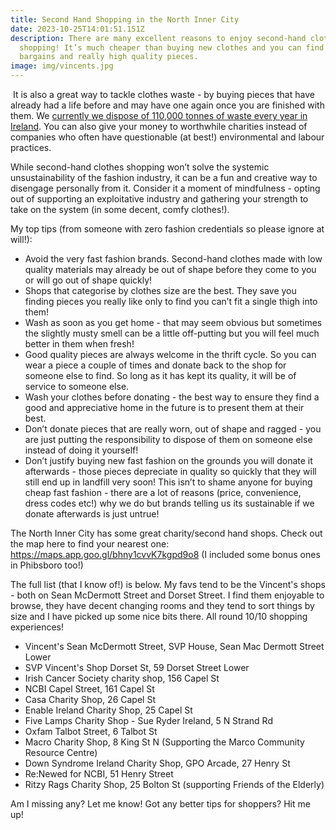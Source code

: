 ```yaml
---
title: Second Hand Shopping in the North Inner City
date: 2023-10-25T14:01:51.151Z
description: There are many excellent reasons to enjoy second-hand clothes
  shopping! It’s much cheaper than buying new clothes and you can find amazing
  bargains and really high quality pieces.
image: img/vincents.jpg
---
```

<!--StartFragment-->

 It is also a great way to tackle clothes waste - by buying pieces that have already had a life before and may have one again once you are finished with them. We [currently we dispose of 110,000 tonnes of waste every year in Ireland](https://www.epa.ie/our-services/monitoring--assessment/circular-economy/textiles/#:~:text=How%20much%20textiles%20do%20we,to%2Denergy%20plants%20or%20landfill.). You can also give your money to worthwhile charities instead of companies who often have questionable (at best!) environmental and labour practices. 

While second-hand clothes shopping won’t solve the systemic unsustainability of the fashion industry, it can be a fun and creative way to disengage personally from it. Consider it a moment of mindfulness - opting out of supporting an exploitative industry and gathering your strength to take on the system (in some decent, comfy clothes!).

My top tips (from someone with zero fashion credentials so please ignore at will!):

* Avoid the very fast fashion brands. Second-hand clothes made with low quality materials may already be out of shape before they come to you or will go out of shape quickly!
* Shops that categorise by clothes size are the best. They save you finding pieces you really like only to find you can’t fit a single thigh into them!
* Wash as soon as you get home - that may seem obvious but sometimes the slightly musty smell can be a little off-putting but you will feel much better in them when fresh!
* Good quality pieces are always welcome in the thrift cycle. So you can wear a piece a couple of times and donate back to the shop for someone else to find. So long as it has kept its quality, it will be of service to someone else. 
* Wash your clothes before donating - the best way to ensure they find a good and appreciative home in the future is to present them at their best. 
* Don’t donate pieces that are really worn, out of shape and ragged - you are just putting the responsibility to dispose of them on someone else instead of doing it yourself!
* Don’t justify buying new fast fashion on the grounds you will donate it afterwards - those pieces depreciate in quality so quickly that they will still end up in landfill very soon! This isn’t to shame anyone for buying cheap fast fashion - there are a lot of reasons (price, convenience, dress codes etc!) why we do but brands telling us its sustainable if we donate afterwards is just untrue!

The North Inner City has some great charity/second hand shops. Check out the map here to find your nearest one: <https://maps.app.goo.gl/bhny1cvvK7kgpd9o8> (I included some bonus ones in Phibsboro too!)

The full list (that I know of!) is below. My favs tend to be the Vincent's shops - both on Sean McDermott Street and Dorset Street. I find them enjoyable to browse, they have decent changing rooms and they tend to sort things by size and I have picked up some nice bits there. All round 10/10 shopping experiences!

* Vincent's Sean McDermott Street, SVP House, Sean Mac Dermott Street Lower
* SVP Vincent's Shop Dorset St, 59 Dorset Street Lower
* Irish Cancer Society charity shop, 156 Capel St
* NCBI Capel Street, 161 Capel St
* Casa Charity Shop, 26 Capel St
* Enable Ireland Charity Shop, 25 Capel St
* Five Lamps Charity Shop - Sue Ryder Ireland, 5 N Strand Rd
* Oxfam Talbot Street, 6 Talbot St
* Macro Charity Shop, 8 King St N (Supporting the Marco Community Resource Centre)
* Down Syndrome Ireland Charity Shop, GPO Arcade, 27 Henry St
* Re:Newed for NCBI, 51 Henry Street
* Ritzy Rags Charity Shop, 25 Bolton St (supporting Friends of the Elderly)

Am I missing any? Let me know! Got any better tips for shoppers? Hit me up!

<!--EndFragment-->